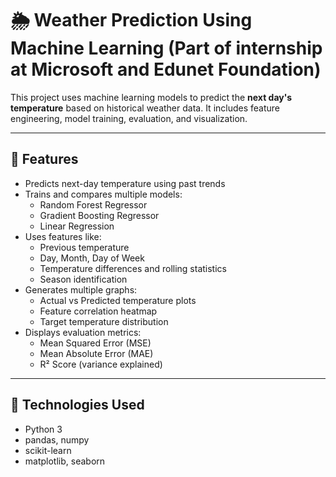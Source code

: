 # 🌦️ Weather Prediction Using Machine Learning (Part of internship at Microsoft and Edunet Foundation)

This project uses machine learning models to predict the **next day's temperature** based on historical weather data. It includes feature engineering, model training, evaluation, and visualization.

---

## 🚀 Features

- Predicts next-day temperature using past trends
- Trains and compares multiple models:
  - Random Forest Regressor
  - Gradient Boosting Regressor
  - Linear Regression
- Uses features like:
  - Previous temperature
  - Day, Month, Day of Week
  - Temperature differences and rolling statistics
  - Season identification
- Generates multiple graphs:
  - Actual vs Predicted temperature plots
  - Feature correlation heatmap
  - Target temperature distribution
- Displays evaluation metrics:
  - Mean Squared Error (MSE)
  - Mean Absolute Error (MAE)
  - R² Score (variance explained)

---

## 🧠 Technologies Used

- Python 3
- pandas, numpy
- scikit-learn
- matplotlib, seaborn
